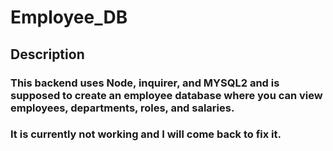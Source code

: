 # Employee_DB
## Description
### This backend uses Node, inquirer, and MYSQL2 and is supposed to create an employee database where you can view employees, departments, roles, and salaries. 
### It is currently not working and I will come back to fix it. 
